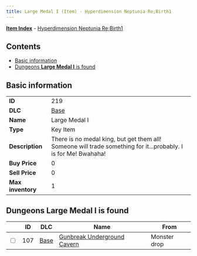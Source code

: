 ```yaml
---
title: Large Medal I (Item) - Hyperdimension Neptunia Re;Birth1
---
```


[**Item Index**](/neptunia/rb1/item/index.html) - [Hyperdimension Neptunia Re;Birth1](/neptunia/rb1)

## Contents

- [Basic information](#basic-information)
- [Dungeons **Large Medal I** is found](#dungeons-large-medal-i-is-found)
## Basic information

|   |   |
| -- | -- |
| **ID** | 219 |
| **DLC** | [Base](/neptunia/rb1/dlc/1-base.html) |
| **Name** | Large Medal I |
| **Type** | Key Item |
| **Description** | There is no medal king, but get them all! Someone will trade something for it...probably. I is for Me! Bwahaha! |
| **Buy Price** | 0 |
| **Sell Price** | 0 |
| **Max inventory** | 1 |


## Dungeons **Large Medal I** is found

|    | ID | DLC | Name | From |
| -- | -- | --- | ---- | ---- |
| <input type="checkbox" id="rb1-dungeon-1-107" class="trackbox" /> | 107 | [Base](/neptunia/rb1/dlc/1-base.html) | [Gunbreak Underground Cavern](/neptunia/rb1/dungeon/1-107-gunbreak-underground-cavern.html) | Monster drop |
